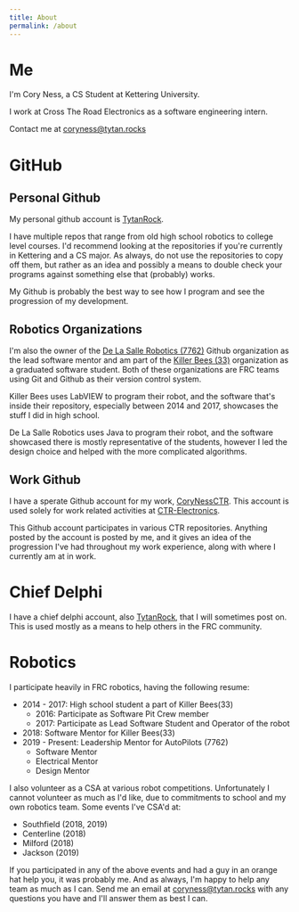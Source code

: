 ```yaml
---
title: About 
permalink: /about
---
```

# Me
I'm Cory Ness, a CS Student at Kettering University.

I work at Cross The Road Electronics as a software engineering intern.

Contact me at coryness@tytan.rocks

# GitHub

## Personal Github
My personal github account is [TytanRock](https://github.com/TytanRock).

I have multiple repos that range from old high school robotics to college level courses.
I'd recommend looking at the repositories if you're currently in Kettering and a CS major.
As always, do not use the repositories to copy off them, but rather as an idea and possibly a means to double check your programs against something else that (probably) works.

My Github is probably the best way to see how I program and see the progression of my development.

## Robotics Organizations
I'm also the owner of the [De La Salle Robotics (7762)](https://github.com/De-La-Salle-Robotics) Github organization as the lead software mentor and am part of the [Killer Bees (33)](https://github.com/FRC33) organization as a graduated software student.
Both of these organizations are FRC teams using Git and Github as their version control system.

Killer Bees uses LabVIEW to program their robot, and the software that's inside their repository, especially between 2014 and 2017, showcases the stuff I did in high school.

De La Salle Robotics uses Java to program their robot, and the software showcased there is mostly representative of the students, however I led the design choice and helped with the more complicated algorithms.

## Work Github
I have a sperate Github account for my work, [CoryNessCTR](https://github.com/CoryNessCTR).
This account is used solely for work related activities at [CTR-Electronics](http://www.ctr-electronics.com/).

This Github account participates in various CTR repositories.
Anything posted by the account is posted by me, and it gives an idea of the progression I've had throughout my work experience, along with where I currently am at in work.

# Chief Delphi
I have a chief delphi account, also [TytanRock](https://www.chiefdelphi.com/u/TytanRock/), that I will sometimes post on.
This is used mostly as a means to help others in the FRC community.

# Robotics
I participate heavily in FRC robotics, having the following resume:
 - 2014 - 2017: High school student a part of Killer Bees(33)
   - 2016: Participate as Software Pit Crew member
   - 2017: Participate as Lead Software Student and Operator of the robot
 - 2018: Software Mentor for Killer Bees(33)
 - 2019 - Present: Leadership Mentor for AutoPilots (7762)
   - Software Mentor
   - Electrical Mentor
   - Design Mentor

I also volunteer as a CSA at various robot competitions. 
Unfortunately I cannot volunteer as much as I'd like, due to commitments to school and my own robotics team.
Some events I've CSA'd at:
 - Southfield (2018, 2019)
 - Centerline (2018)
 - Milford (2018)
 - Jackson (2019)

If you participated in any of the above events and had a guy in an orange hat help you, it was probably me.
And as always, I'm happy to help any team as much as I can. Send me an email at coryness@tytan.rocks with any questions you have and I'll answer them as best I can.

